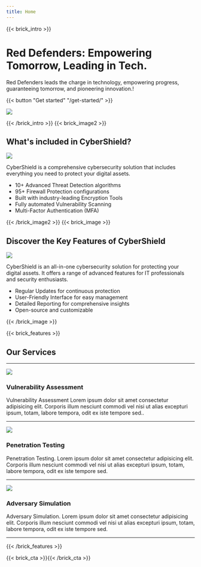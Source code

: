 ```yaml
---
title: Home
---
```

{{< brick_intro >}}

# Red Defenders: Empowering Tomorrow, Leading in Tech.

Red Defenders leads the charge in technology, empowering progress, guaranteeing tomorrow, and pioneering innovation.!

{{< button "Get started" "/get-started/" >}}

![](/uploads/banner2.png)

{{< /brick_intro >}}
{{< brick_image2 >}}

## What's included in CyberShield?

![](/uploads/banner5.png)

CyberShield is a comprehensive cybersecurity solution that includes everything you need to protect your digital assets.

- 10+ Advanced Threat Detection algorithms
- 95+ Firewall Protection configurations
- Built with industry-leading Encryption Tools
- Fully automated Vulnerability Scanning
- Multi-Factor Authentication (MFA)   

{{< /brick_image2 >}}
{{< brick_image >}}

## Discover the Key Features of CyberShield

![](/uploads/banner4.png)

CyberShield is an all-in-one cybersecurity solution for protecting your digital assets. It offers a range of advanced features for IT professionals and security enthusiasts. 

- Regular Updates for continuous protection
- User-Friendly Interface for easy management
- Detailed Reporting for comprehensive insights
- Open-source and customizable

{{< /brick_image >}}


{{< brick_features >}}
## Our Services

---

![](/img/icons/material-symbols/200/rounded/auto_awesome_mosaic.svg)
### Vulnerability Assessment

Vulnerability Assessment Lorem ipsum dolor sit amet consectetur adipisicing elit. Corporis illum nesciunt commodi vel nisi ut alias excepturi ipsum, totam, labore tempora, odit ex iste tempore sed..

---

![](/img/icons/material-symbols/200/rounded/performance_max.svg)
### Penetration Testing

Penetration Testing. Lorem ipsum dolor sit amet consectetur adipisicing elit. Corporis illum nesciunt commodi vel nisi ut alias excepturi ipsum, totam, labore tempora, odit ex iste tempore sed.

---

![](/img/icons/material-symbols/200/rounded/design_services.svg)
### Adversary Simulation

Adversary Simulation. Lorem ipsum dolor sit amet consectetur adipisicing elit. Corporis illum nesciunt commodi vel nisi ut alias excepturi ipsum, totam, labore tempora, odit ex iste tempore sed.

---


{{< /brick_features >}}

{{< brick_cta >}}{{< /brick_cta >}}